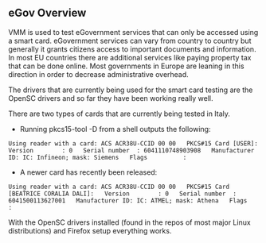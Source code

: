## eGov Overview

VMM is used to test eGovernment services that can only be accessed using a smart card. eGovernment services can vary from country to country but generally it grants citizens access to important documents and information. In most EU countries there are additional services like paying property tax that can be done online. Most governments in Europe are leaning in this direction in order to decrease administrative overhead. 

The drivers that are currently being used for the smart card testing are the OpenSC drivers and so far they have been working really well.

There are two types of cards that are currently being tested in Italy. 

* Running pkcs15-tool -D from a shell outputs the following:

`Using reader with a card: ACS ACR38U-CCID 00 00  
PKCS#15 Card [USER]:  
	Version        : 0  
	Serial number  : 6041110748903908  
	Manufacturer ID: IC: Infineon; mask: Siemens  
	Flags          :   
`  

* A newer card has recently been released:

`Using reader with a card: ACS ACR38U-CCID 00 00  
PKCS#15 Card [BEATRICE CORALIA DALI]:  
	Version        : 0  
	Serial number  : 6041500113627001  
	Manufacturer ID: IC: ATMEL; mask: Athena  
	Flags          :   
`  

With the OpenSC drivers installed (found in the repos of most major Linux distributions) and Firefox setup everything works.
